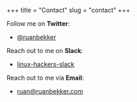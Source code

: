 +++
title = "Contact"
slug = "contact"
+++

Follow me on **Twitter**:

* [@ruanbekker](https://twitter.com/ruanbekker)

Reach out to me on **Slack**:

* [linux-hackers-slack](https://linux-hackers-slack.herokuapp.com)

Reach out to me via **Email**:

* [ruan@ruanbekker.com](mailto:ruan@ruanbekker.com)
